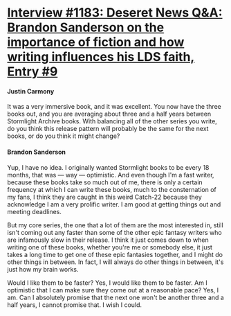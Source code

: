 # [Interview #1183: Deseret News Q&A: Brandon Sanderson on the importance of fiction and how writing influences his LDS faith, Entry #9](https://www.theoryland.com/intvmain.php?i=1183#9)

#### Justin Carmony

It was a very immersive book, and it was excellent. You now have the three books out, and you are averaging about three and a half years between Stormlight Archive books. With balancing all of the other series you write, do you think this release pattern will probably be the same for the next books, or do you think it might change?

#### Brandon Sanderson

Yup, I have no idea. I originally wanted Stormlight books to be every 18 months, that was — way — optimistic. And even though I'm a fast writer, because these books take so much out of me, there is only a certain frequency at which I can write these books, much to the consternation of my fans, I think they are caught in this weird Catch-22 because they acknowledge I am a very prolific writer. I am good at getting things out and meeting deadlines.

But my core series, the one that a lot of them are the most interested in, still isn't coming out any faster than some of the other epic fantasy writers who are infamously slow in their release. I think it just comes down to when writing one of these books, whether you're me or somebody else, it just takes a long time to get one of these epic fantasies together, and I might do other things in between. In fact, I will always do other things in between, it's just how my brain works.

Would I like them to be faster? Yes, I would like them to be faster. Am I optimistic that I can make sure they come out at a reasonable pace? Yes, I am. Can I absolutely promise that the next one won't be another three and a half years, I cannot promise that. I wish I could.

